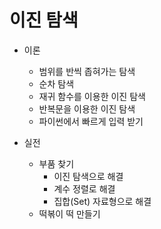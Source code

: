 # 이진 탐색

* 이론
  + 범위를 반씩 좁혀가는 탐색
  + 순차 탐색
  + 재귀 함수를 이용한 이진 탐색
  + 반복문을 이용한 이진 탐색
  + 파이썬에서 빠르게 입력 받기

* 실전
  + 부품 찾기
    * 이진 탐색으로 해결
    * 계수 정렬로 해결
    * 집합(Set) 자료형으로 해결
  + 떡볶이 떡 만들기
